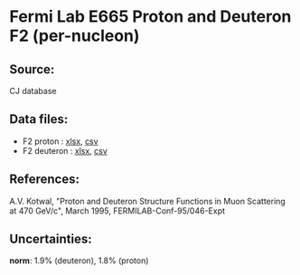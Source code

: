 # Fermi Lab E665 Proton and Deuteron F2 (per-nucleon)
## Source: 
CJ database 

## Data files: 
  * F2    proton   : [xlsx](../data/dataframe/10062.xlsx), [csv](../data/dataframe/csv/10062.csv)  
  * F2    deuteron : [xlsx](../data/dataframe/10063.xlsx), [csv](../data/dataframe/csv/10063.csv)  

## References:
A.V. Kotwal, "Proton and Deuteron Structure Functions in Muon Scattering 
at 470 GeV/c", March 1995, FERMILAB-Conf-95/046-Expt

## Uncertainties:
__norm__: 1.9% (deuteron), 1.8% (proton)




